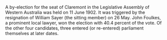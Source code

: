 A by-election for the seat of Claremont in the Legislative Assembly of Western Australia was held on 11 June 1902. It was triggered by the resignation of William Sayer (the sitting member) on 26 May. John Foulkes, a prominent local lawyer, won the election with 40.4 percent of the vote. Of the other four candidates, three entered (or re-entered) parliament themselves at later dates.
